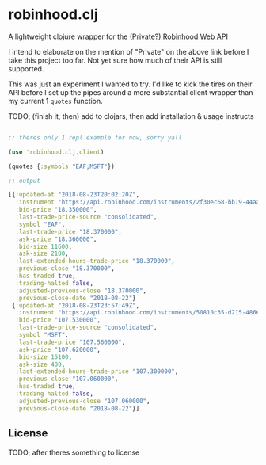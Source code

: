 # robinhood.clj

A lightweight clojure wrapper for the [(Private?) Robinhood Web API](https://github.com/sanko/Robinhood/)

I intend to elaborate on the mention of "Private" on the above link before I take this project too far. Not yet sure how much of their API is still supported.

This was just an experiment I wanted to try. I'd like to kick the tires on their API before I set up the pipes around a more substantial client wrapper than my current 1 `quotes` function.

<!-- ## Usage

Declare robinhood.clj in your project.clj

    (defproject xxxx "1.0.0-SNAPSHOT"
      :dependencies [[robinhood.clj "0.0.1"]])

Use robinhood.clj in your clojure code: -->

TODO; (finish it, then) add to clojars, then add installation & usage instructs

``` clojure

;; theres only 1 repl example for now, sorry yall

(use 'robinhood.clj.client)

(quotes {:symbols "EAF,MSFT"})

;; output

[{:updated-at "2018-08-23T20:02:20Z",
  :instrument "https://api.robinhood.com/instruments/2f30ec68-bb19-44aa-a289-b50b43c2257c/",
  :bid-price "18.350000",
  :last-trade-price-source "consolidated",
  :symbol "EAF",
  :last-trade-price "18.370000",
  :ask-price "18.360000",
  :bid-size 11600,
  :ask-size 2100,
  :last-extended-hours-trade-price "18.370000",
  :previous-close "18.370000",
  :has-traded true,
  :trading-halted false,
  :adjusted-previous-close "18.370000",
  :previous-close-date "2018-08-22"}
 {:updated-at "2018-08-23T23:57:49Z",
  :instrument "https://api.robinhood.com/instruments/50810c35-d215-4866-9758-0ada4ac79ffa/",
  :bid-price "107.530000",
  :last-trade-price-source "consolidated",
  :symbol "MSFT",
  :last-trade-price "107.560000",
  :ask-price "107.620000",
  :bid-size 15100,
  :ask-size 400,
  :last-extended-hours-trade-price "107.300000",
  :previous-close "107.060000",
  :has-traded true,
  :trading-halted false,
  :adjusted-previous-close "107.060000",
  :previous-close-date "2018-08-22"}]
```

## License

TODO; after theres something to license
